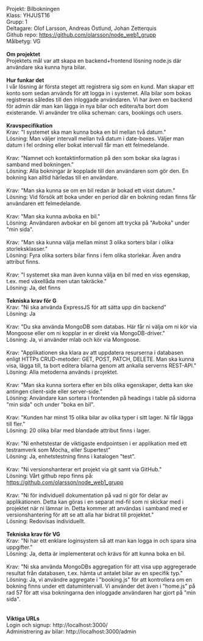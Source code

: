 Projekt: Bilbokningen<br>
Klass: YHJUST16<br>
Grupp: 1<br>
Deltagare: Olof Larsson, Andreas Östlund, Johan Zetterquis<br>
Github repo: https://github.com/olarsson/node_web1_grupp<br>
Målbetyg: VG<br>
<br>
<b>Om projektet</b><br>
Projektets mål var att skapa en backend+frontend lösning node.js där användare ska kunna hyra bilar.<br>
<br>
<b>Hur funkar det</b><br>
I vår lösning är första steget att registrera sig som en kund. Man skapar ett konto som sedan används för att logga in i systemet. Alla bilar som bokas registreras således till den inloggade användaren. Vi har även en backend för admin där man kan lägga in nya bilar och editera/ta bort dom existerande. Vi använder tre olika scheman: cars, bookings och users.<br>
<br>
<b>Kravspecifikation</b><br>
Krav: "I systemet ska man kunna boka en bil mellan två datum."<br>
Lösning: Man väljer intervall mellan två datum i date-boxes. Väljer man datum i fel ordning eller bokat intervall får man ett felmedelande.<br>
<br>
Krav: "Namnet och kontaktinformation på den som bokar ska lagras i samband med bokningen."<br>
Lösning: Alla bokningar är kopplade till den användaren som gör den. En bokning kan alltid härledas till en användare.<br>
<br>
Krav: "Man ska kunna se om en bil redan är bokad ett visst datum."<br>
Lösning: Vid försök att boka under en period där en bokning redan finns får användaren ett felmedelande.<br>
<br>
Krav: "Man ska kunna avboka en bil."<br>
Lösning: Användaren avbokar en bil genom att trycka på "Avboka" under "min sida".<br>
<br>
Krav: "Man ska kunna välja mellan minst 3 olika sorters bilar i olika storleksklasser."<br>
Lösning: Fyra olika sorters bilar finns i fem olika storlekar. Även andra attribut finns.<br>
<br>
Krav: "I systemet ska man även kunna välja en bil med en viss egenskap, t.ex. med växellåda men utan takräcke."<br>
Lösning: Ja, det finns<br>
<br>
<b>Tekniska krav för G</b><br>
Krav: "Ni ska använda ExpressJS för att sätta upp din backend"<br>
Lösning: Ja<br>
<br>
Krav: "Du ska använda MongoDB som databas. Här får ni välja om ni kör via Mongoose eller om ni kopplar in er direkt via MongoDB-driver."<br>
Lösning: Ja, vi använder mlab och kör via Mongoose.<br>
<br>
Krav: "Applikationen ska klara av att uppdatera resurserna i databasen enligt HTTPs CRUD-metoder: GET, POST, PATCH, DELETE. Man ska kunna visa, lägga till, ta bort editera bilarna genom att ankalla serverns REST-API."<br>
Lösning: Alla metoderna används i projektet.<br>
<br>
Krav: "Man ska kunna sortera efter en bils olika egenskaper, detta kan ske antingen client-side eller server-side."<br>
Lösning: Användare kan sortera i frontenden på headings i table på sidorna "min sida" och under "boka en bil".<br>
<br>
Krav: "Kunden har minst 15 olika bilar av olika typer i sitt lager. Ni får lägga till fler."<br>
Lösning: 20 olika bilar med blandade attribut finns i lager.<br>
<br>
Krav: "Ni enhetstestar de viktigaste endpointsen i er applikation med ett testramverk som Mocha_ eller Supertest"<br>
Lösning: Ja, enhetstestning finns i katalogen "test".<br>
<br>
Krav: "Ni versionshanterar ert projekt via git samt via GitHub."<br>
Lösning: Vårt github repo finns på: https://github.com/olarsson/node_web1_grupp<br>
<br>
Krav: "Ni för individuell dokumentation på vad ni gör för delar av applikationen. Detta kan göras i en separat md-fil som ni skickar med i projektet när ni lämnar in. Detta kommer att användas i samband med er versionshantering för att se att alla har bidrat till projektet."<br>
Lösning: Redovisas individuellt.<br>
<br>
<b>Tekniska krav för VG</b><br>
Krav: "Ni har ett enklare loginsystem så att man kan logga in och spara sina uppgifter."<br>
Lösning: Ja, detta är implementerat och krävs för att kunna boka en bil.<br>
<br>
Krav: "Ni ska använda MongoDBs aggregation för att visa upp aggregerade resultat från databasen, t.ex. hämta ut antalet bilar av en specifik typ."<br>
Lösning: Ja, vi användre aggregate i "booking.js" för att kontrollera om en bokning finns under ett datumintervall. Vi använder det även i "home.js" på rad 57 för att visa bokningarna den inloggade användaren har gjort på "min sida".<br>
<br><br>
<b>Viktiga URLs</b><br>
Login och signup: http://localhost:3000/<br>
Administrering av bilar: http://localhost:3000/admin<br>
